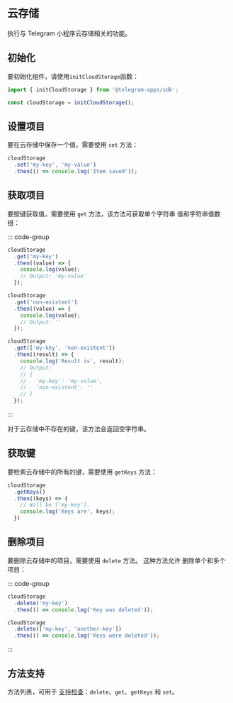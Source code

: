 # `云存储`

执行与 Telegram 小程序云存储相关的功能。

## 初始化

要初始化组件，请使用`initCloudStorage`函数：

```typescript
import { initCloudStorage } from '@telegram-apps/sdk';

const cloudStorage = initCloudStorage();  
```

## 设置项目

要在云存储中保存一个值，需要使用 `set` 方法：

```typescript
cloudStorage
  .set('my-key', 'my-value')
  .then(() => console.log('Item saved'));
```

## 获取项目

要按键获取值，需要使用 `get` 方法，该方法可获取单个字符串
值和字符串值数组：

::: code-group

```typescript [Single value]
cloudStorage
  .get('my-key')
  .then((value) => {
    console.log(value);
    // Output: 'my-value'
  });

cloudStorage
  .get('non-existent')
  .then((value) => {
    console.log(value);
    // Output: ''
  });
```

```typescript [Array of values]
cloudStorage
  .get(['my-key', 'non-existent'])
  .then((result) => {
    console.log('Result is', result);
    // Output:
    // {
    //   'my-key': 'my-value',
    //   'non-existent': ''
    // }
  });
```

:::

对于云存储中不存在的键，该方法会返回空字符串。

## 获取键

要检索云存储中的所有的键，需要使用 `getKeys` 方法：

```typescript
cloudStorage
  .getKeys()
  .then((keys) => {
    // Will be ['my-key'].
    console.log('Keys are', keys);
  })
```

## 删除项目

要删除云存储中的项目，需要使用 `delete` 方法。  这种方法允许
删除单个和多个项目：

::: code-group

```typescript [Single item]
cloudStorage
  .delete('my-key')
  .then(() => console.log('Key was deleted'));
```

```typescript [Multiple items]
cloudStorage
  .delete(['my-key', 'another-key'])
  .then(() => console.log('Keys were deleted'));
```

:::

## 方法支持

方法列表，可用于 [支持检查](#methods-support)：`delete`、`get`、`getKeys` 和 `set`。
